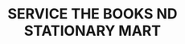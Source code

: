 ---
title: "SERVICE THE BOOKS ND STATIONARY MART"
url: /karachi/service-the-books-nd-stationary-mart/
shop: Schreibwaren
---